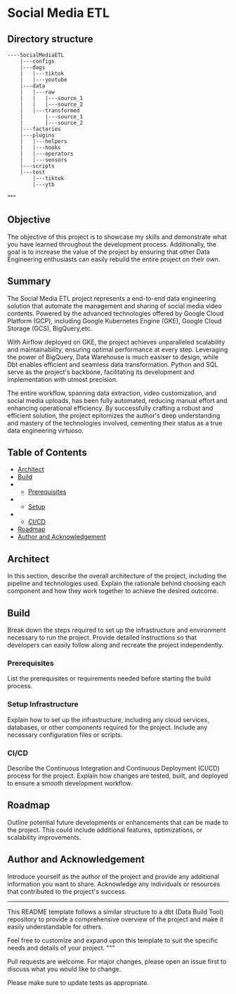 # Social Media ETL
## Directory structure
```
----SocialMediaETL
    |---configs
    |---dags
    |   |---tiktok
    |   |---youtube
    |---data
    |   |---raw
    |   |   |---source_1
    |   |   |---source_2
    |   |---transformed
    |       |---source_1
    |       |---source_2
    |---factories
    |---plugins
    |   |---helpers
    |   |---hooks
    |   |---operators
    |   |---sensors
    |---scripts
    |---test
        |---tiktok
        |---ytb
```
"""
## Objective

The objective of this project is to showcase my skills and demonstrate what you have learned throughout the development process. Additionally, the goal is to increase the value of the project by ensuring that other Data Engineering enthusiasts can easily rebuild the entire project on their own.

## Summary
The Social Media ETL project represents a end-to-end data engineering solution that automate the management and sharing of social media video contents. Powered by the advanced technologies offered by Google Cloud Platform (GCP), including Google Kubernetes Engine (GKE), Google Cloud Storage (GCS), BigQuery,etc.

With Airflow deployed on GKE, the project achieves unparalleled scalability and maintainability, ensuring optimal performance at every step. Leveraging the power of BigQuery, Data Warehouse is much easiser to design, while Dbt enables efficient and seamless data transformation. Python and SQL serve as the project's backbone, facilitating its development and implementation with utmost precision.

The entire workflow, spanning data extraction, video customization, and social media uploads, has been fully automated, reducing manual effort and enhancing operational efficiency. By successfully crafting a robust and efficient solution, the project epitomizes the author's deep understanding and mastery of the technologies involved, cementing their status as a true data engineering virtuoso.
## Table of Contents

- [Architect](#architect)
- [Build](#build)
- - [Prerequisites](#prerequisites)
- - [Setup](#setup-infrastructure)
- - [CI/CD](#cicd)
- [Roadmap](#roadmap)
- [Author and Acknowledgement](#author-and-acknowledgement)

## Architect

In this section, describe the overall architecture of the project, including the pipeline and technologies used. Explain the rationale behind choosing each component and how they work together to achieve the desired outcome.

## Build

Break down the steps required to set up the infrastructure and environment necessary to run the project. Provide detailed instructions so that developers can easily follow along and recreate the project independently.

### Prerequisites

List the prerequisites or requirements needed before starting the build process.

### Setup Infrastructure

Explain how to set up the infrastructure, including any cloud services, databases, or other components required for the project. Include any necessary configuration files or scripts.

### CI/CD

Describe the Continuous Integration and Continuous Deployment (CI/CD) process for the project. Explain how changes are tested, built, and deployed to ensure a smooth development workflow.

## Roadmap

Outline potential future developments or enhancements that can be made to the project. This could include additional features, optimizations, or scalability improvements.

## Author and Acknowledgement

Introduce yourself as the author of the project and provide any additional information you want to share. Acknowledge any individuals or resources that contributed to the project's success.

---

This README template follows a similar structure to a dbt (Data Build Tool) repository to provide a comprehensive overview of the project and make it easily understandable for others.

Feel free to customize and expand upon this template to suit the specific needs and details of your project.
"""

Pull requests are welcome. For major changes, please open an issue first to discuss what you would like to change.

Please make sure to update tests as appropriate.
